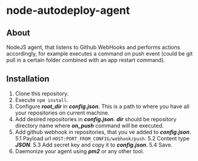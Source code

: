 # node-autodeploy-agent
## About
NodeJS agent, that listens to Github WebHooks and performs actions accordingly, for example executes a command on push event (could be git pull in a certain folder combined with an app restart command).

## Installation
1. Clone this repository.
2. Execute ```npm install```.
3. Configure ***root_dir*** in ***config.json***. This is a path to where you have all your repositories on current machine.
4. Add desired repositories in ***config.json***. ***dir*** should be repository directory name where ***on_push*** command will be executed.
5. Add github webhook in repositories, that you ve added to ***config.json***.
5.1 Payload url ```HOST:PORT_FROM_CONFIG/webhook/push```.
5.2 Content type ***JSON***.
5.3 Add secret key and copy it to ***config.json***.
5.4 Save.
6. Daemonize your agent using ***pm2*** or any other tool.